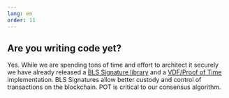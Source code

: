 ```yaml
---
lang: en
order: 11
---
```


Are you writing code yet?
-----------------------

Yes. While we are spending tons of time and effort to architect it securely we have already released a [BLS Signature library](https://github.com/Chia-Network/bls-signatures) and a [VDF/Proof of Time](https://github.com/Chia-Network/vdf-competition) implementation. BLS Signatures allow better custody and control of transactions on the blockchain. POT is critical to our consensus algorithm.
